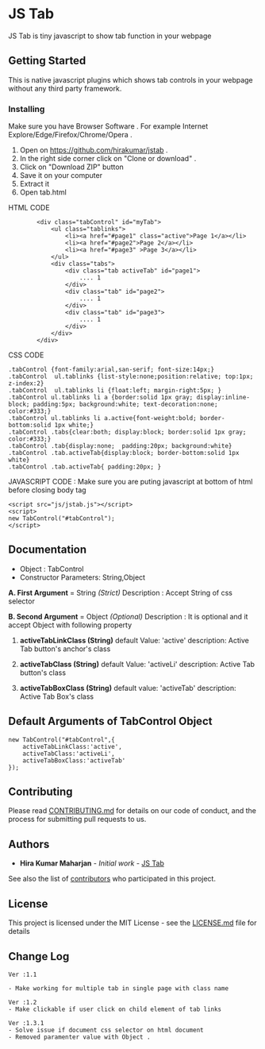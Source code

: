 # JS Tab

JS Tab is tiny javascript to show tab function in your webpage

## Getting Started

This is native javascript plugins which shows tab controls in your webpage without any third party framework.


### Installing

Make sure you have Browser Software . For example Internet Explore/Edge/Firefox/Chrome/Opera . 

1. Open on https://github.com/hirakumar/jstab . 
2. In the right side corner click on "Clone or download" .
3. Click on "Download ZIP" button
4. Save it on your computer
5. Extract it
6. Open tab.html

HTML CODE

```
		<div class="tabControl" id="myTab">
			<ul class="tablinks">
				<li><a href="#page1" class="active">Page 1</a></li>
				<li><a href="#page2">Page 2</a></li>
				<li><a href="#page3" >Page 3</a></li>
			</ul>
			<div class="tabs">
				<div class="tab activeTab" id="page1">
					.... 1
				</div>
				<div class="tab" id="page2">
					.... 1
				</div>
				<div class="tab" id="page3">
					.... 1
				</div>
			</div>
		</div>
```
CSS CODE

```
.tabControl {font-family:arial,san-serif; font-size:14px;}
.tabControl  ul.tablinks {list-style:none;position:relative; top:1px; z-index:2}
.tabControl  ul.tablinks li {float:left; margin-right:5px; }
.tabControl ul.tablinks li a {border:solid 1px gray; display:inline-block; padding:5px; background:white; text-decoration:none; color:#333;}
.tabControl ul.tablinks li a.active{font-weight:bold; border-bottom:solid 1px white;}
.tabControl .tabs{clear:both; display:block; border:solid 1px gray; color:#333;}
.tabControl .tab{display:none;  padding:20px; background:white}
.tabControl .tab.activeTab{display:block; border-bottom:solid 1px white}
.tabControl .tab.activeTab{ padding:20px; }
```
JAVASCRIPT CODE : Make sure you are puting javascript at bottom of html before closing body tag </body>

```
<script src="js/jstab.js"></script>
<script>
new TabControl("#tabControl");
</script>
```
## Documentation

* Object : TabControl
* Constructor Parameters: String,Object


**A. First Argument** = String *(Strict)*
Description : Accept String of css selector
		
**B. Second Argument** = Object *(Optional)*
   Description : It is optional and it accept Object with following property

1. **activeTabLinkClass (String)**
default Value: 'active'
description: Active Tab button's anchor's class

2. **activeTabClass (String)**
default Value: 'activeLi'
description: Active Tab button's class

3. **activeTabBoxClass (String)**
default value: 'activeTab'
description: Active Tab Box's class

## Default Arguments of TabControl Object

```
new TabControl("#tabControl",{
	activeTabLinkClass:'active',
	activeTabClass:'activeLi',
	activeTabBoxClass:'activeTab'
});

```

## Contributing

Please read [CONTRIBUTING.md](https://github.com/hirakumar/jstab) for details on our code of conduct, and the process for submitting pull requests to us.

## Authors

* **Hira Kumar Maharjan** - *Initial work* - [JS Tab](https://github.com/hirakumar/jstab)

See also the list of [contributors](https://github.com/hirakumar/jstab/contributors) who participated in this project.

## License

This project is licensed under the MIT License - see the [LICENSE.md](LICENSE.md) file for details


## Change Log

```
Ver :1.1

- Make working for multiple tab in single page with class name

Ver :1.2
- Make clickable if user click on child element of tab links

Ver :1.3.1
- Solve issue if document css selector on html document
- Removed paramenter value with Object .

```